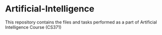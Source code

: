 # Artificial-Intelligence
This repository contains the files and tasks performed as a part of Artificial Intelligence Course (CS371)
